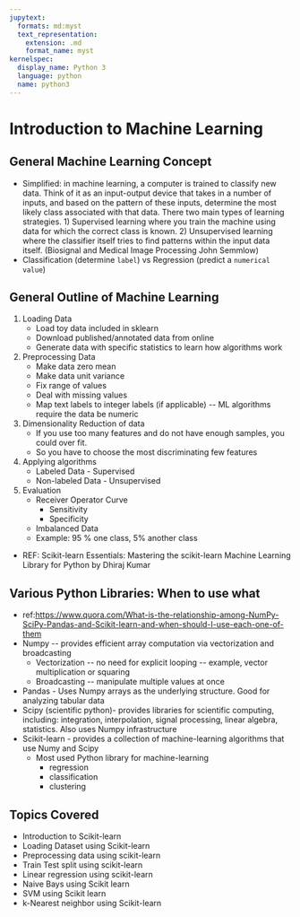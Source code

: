 ```yaml
---
jupytext:
  formats: md:myst
  text_representation:
    extension: .md
    format_name: myst
kernelspec:
  display_name: Python 3
  language: python
  name: python3
---
```



# Introduction to Machine Learning

## General Machine Learning Concept
- Simplified: in machine learning, a computer is trained to classify new data. Think of it as an input-output device that takes in a number of inputs, and based on the pattern of these inputs, determine the most likely class associated with that data. There two main types of learning strategies. 1) Supervised learning where you train the machine using data for which the correct class is known. 2) Unsupervised learning where the classifier itself tries to find patterns within the input data itself. (Biosignal and Medical Image Processing John Semmlow) 
- Classification (determine `label`) vs Regression (predict a `numerical value`) 

## General Outline of Machine Learning

1. Loading Data
   - Load toy data included in sklearn
   - Download published/annotated data from online
   - Generate data with specific statistics to learn how algorithms work
2. Preprocessing Data
   - Make data zero mean
   - Make data unit variance
   - Fix range of values
   - Deal with missing values
   - Map text labels to integer labels (if applicable) -- ML algorithms require the data be numeric
3. Dimensionality Reduction of data
   - If you use too many features and do not have enough samples, you could over fit.
   - So you have to choose the most discriminating few features
4. Applying algorithms
   - Labeled Data - Supervised 
   - Non-labeled Data - Unsupervised 
5. Evaluation 
   - Receiver Operator Curve
     - Sensitivity
     - Specificity
   - Imbalanced Data
    - Example: 95 % one class, 5% another class

- REF: Scikit-learn Essentials: Mastering the scikit-learn Machine Learning Library for Python by Dhiraj Kumar

## Various Python Libraries: When to use what
  - ref:https://www.quora.com/What-is-the-relationship-among-NumPy-SciPy-Pandas-and-Scikit-learn-and-when-should-I-use-each-one-of-them
  - Numpy -- provides efficient array computation via vectorization and broadcasting
      - Vectorization -- no need for explicit looping -- example, vector multiplication or squaring
      - Broadcasting -- manipulate multiple values at once
  - Pandas - Uses Numpy arrays as the underlying structure. Good for analyzing tabular data
  - Scipy (scientific python)- provides libraries for scientific computing, including: integration, interpolation, signal processing, linear algebra, statistics. Also uses Numpy infrastructure
  - Scikit-learn - provides a collection of machine-learning algorithms that use Numy and Scipy 
    - Most used Python library for machine-learning
      - regression
      - classification
      - clustering

## Topics Covered
  - Introduction to Scikit-learn
  - Loading Dataset using Scikit-learn
  - Preprocessing data using scikit-learn
  - Train Test split using scikit-learn
  - Linear regression using scikit-learn
  - Naive Bays using Scikit learn
  - SVM using Scikit learn
  - k-Nearest neighbor using Scikit-learn